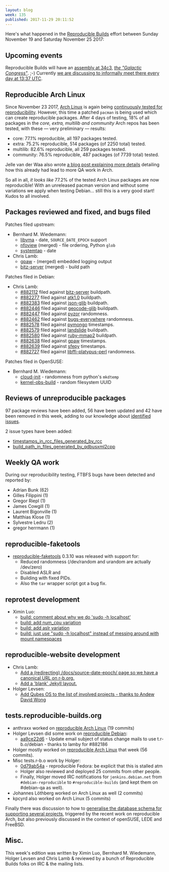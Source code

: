 ```yaml
---
layout: blog
week: 135
published: 2017-11-29 20:11:52
---
```


Here's what happened in the [Reproducible
Builds](https://reproducible-builds.org) effort between Sunday November 19 and
Saturday November 25 2017:

Upcoming events
---------------

Reproducible Builds will have an [assembly at
34c3](https://events.ccc.de/congress/2017/wiki/index.php/Assembly:Reproducible-Builds),
<em>[the "Galactic
Congress"](https://events.ccc.de/2017/11/26/a-galactic-congress-welcomes-all-lifeforms/)</em>.
;-) Currently [we are discussing to informally meet there every day at 13:37
UTC](https://lists.reproducible-builds.org/pipermail/rb-general/2017-November/000735.html).


Reproducible Arch Linux
-----------------------

Since November 23 2017, [Arch Linux](https://www.archlinux.org) is again being
[continuously tested for
reproducibility](https://tests.reproducible-builds.org/archlinux/). However,
this time a patched `pacman` is being used which can create reproducible packages.
After 4 days of testing, 18% of all packages in the <em>core, extra, multilib
and community</em> Arch repos has been tested, with these &mdash; very
preliminary &mdash; results:

* core: 77.1% reproducible, all 197 packages tested.
* extra: 75.2% reproducible, 514 packages (of 2250 total) tested.
* multilib: 82.6% reproducible, all 259 packages tested.
* community: 76.5% reproducible, 487 packages (of 7739 total) tested.

Jelle van der Waa also wrote [a blog post explaining more
details](http://vdwaa.nl/arch/linux/reproducible/builds/security/reproducible-builds-arch/)
detailing how this already had lead to more QA work in Arch.

So all in all, <em>it looks like</em> 77.2% of the tested Arch Linux packages
are now reproducible! With an unreleased pacman version and without some
variations we apply when testing Debian… still this is a very good start! Kudos
to all involved.


Packages reviewed and fixed, and bugs filed
-------------------------------------------

Patches filed upstream:

* Bernhard M. Wiedemann:
  * [libvma](https://github.com/Mellanox/libvma/pull/515) - date, `SOURCE_DATE_EPOCH` support
  * [nfoview](https://github.com/otsaloma/nfoview/pull/13) (merged) - file ordering, Python `glob`
  * [systemtap](https://sourceware.org/ml/systemtap/2017-q4/msg00149.html) - date
* Chris Lamb:
  * [gpaw](https://gitlab.com/gpaw/gpaw/merge_requests/286) - (merged) embedded logging output
  * [bitz-server](https://github.com/uditha-atukorala/bitz-server/pull/7) (merged) - build path

Patches filed in Debian:

* Chris Lamb:
    * [#882112](https://bugs.debian.org/882112) filed against [bitz-server](https://tracker.debian.org/pkg/bitz-server) buildpath.
    * [#882277](https://bugs.debian.org/882277) filed against [atk1.0](https://tracker.debian.org/pkg/atk1.0) buildpath.
    * [#882383](https://bugs.debian.org/882383) filed against [json-glib](https://tracker.debian.org/pkg/json-glib) buildpath.
    * [#882446](https://bugs.debian.org/882446) filed against [geocode-glib](https://tracker.debian.org/pkg/geocode-glib) buildpath.
    * [#882447](https://bugs.debian.org/882447) filed against [pyzor](https://tracker.debian.org/pkg/pyzor) randomness.
    * [#882462](https://bugs.debian.org/882462) filed against [bugs-everywhere](https://tracker.debian.org/pkg/bugs-everywhere) randomness.
    * [#882578](https://bugs.debian.org/882578) filed against [pymongo](https://tracker.debian.org/pkg/pymongo) timestamps.
    * [#882579](https://bugs.debian.org/882579) filed against [landslide](https://tracker.debian.org/pkg/landslide) buildpath.
    * [#882580](https://bugs.debian.org/882580) filed against [ruby-mmap2](https://tracker.debian.org/pkg/ruby-mmap2) buildpath.
    * [#882638](https://bugs.debian.org/882638) filed against [gpaw](https://tracker.debian.org/pkg/gpaw) timestamps.
    * [#882639](https://bugs.debian.org/882639) filed against [sfepy](https://tracker.debian.org/pkg/sfepy) timestamps.
    * [#882727](https://bugs.debian.org/882727) filed against [libffi-platypus-perl](https://tracker.debian.org/pkg/libffi-platypus-perl) randomness.

Patches filed in OpenSUSE:

* Bernhard M. Wiedemann:
  * [cloud-init](https://bugzilla.opensuse.org/show_bug.cgi?id=1069635) - randomness from python's `mkdtemp`
  * [kernel-obs-build](https://build.opensuse.org/request/show/545254) - random filesystem UUID


Reviews of unreproducible packages
----------------------------------

97 package reviews have been added, 56 have been updated and 42 have been removed in this week,
adding to our knowledge about [identified issues](https://tests.reproducible-builds.org/debian/index_issues.html).

2 issue types have been added:

- [timestamps\_in\_rcc\_files\_generated\_by\_rcc](https://anonscm.debian.org/git/reproducible/notes.git/commit/?id=893323fa)
- [build\_path\_in\_files\_generated\_by\_qdbusxml2cpp](https://anonscm.debian.org/git/reproducible/notes.git/commit/?id=5b641d62)


Weekly QA work
--------------

During our reproducibility testing, FTBFS bugs have been detected and reported by:

 - Adrian Bunk (62)
 - Gilles Filippini (1)
 - Gregor Riepl (1)
 - James Cowgill (1)
 - Laurent Bigonville (1)
 - Matthias Klose (1)
 - Sylvestre Ledru (2)
 - gregor herrmann (1)


reproducible-faketools
----------------------

* [reproducible-faketools](https://github.com/bmwiedemann/reproducible-faketools) 0.3.10 was released with support for:
  * Reduced randomness (/dev/random and urandom are actually /dev/zero)
  * Disabled ASLR and
  * Building with fixed PIDs.
  * Also the `tar` wrapper script got a bug fix.


reprotest development
---------------------

- Ximin Luo:
    - [build: comment about why we do 'sudo -h localhost'](https://anonscm.debian.org/git/reproducible/reprotest.git/commit/?id=3143efa)
    - [build: add num\_cpu variation](https://anonscm.debian.org/git/reproducible/reprotest.git/commit/?id=d5dd4df)
    - [build: add aslr variation](https://anonscm.debian.org/git/reproducible/reprotest.git/commit/?id=f0182b0)
    - [build: just use "sudo -h localhost" instead of messing around with mount namespaces](https://anonscm.debian.org/git/reproducible/reprotest.git/commit/?id=4e57b19)


reproducible-website development
--------------------------------

- Chris Lamb:
    - [Add a (redirecting) /docs/source-date-epoch/ page so we have a canonical URL on r-b.org.](https://anonscm.debian.org/git/reproducible/reproducible-website.git/commit/?id=cb3f76f)
    - [Add a 'blank' Jekyll layout.](https://anonscm.debian.org/git/reproducible/reproducible-website.git/commit/?id=7ee39da)
- Holger Levsen:
    - [Add Qubes OS to the list of involved projects - thanks to Andew David Wong](https://anonscm.debian.org/git/reproducible/reproducible-website.git/commit/?id=8760c33)


tests.reproducible-builds.org
-----------------------------

* anthraxx worked on [reproducible Arch Linux](https://tests.reproducible-builds.org/archlinux) (19 commits)
* Holger Levsen did some work on [reproducible Debian](https://tests.reproducible-builds.org/debian/):
  * [aa9ce22d6](https://anonscm.debian.org/git/qa/jenkins.debian.net.git/commit/?id=aa9ce22d6) -
    Update email subject of status change mails to use t.r-b.o/debian - thanks to lamby for #882186
* Holger mostly worked on [reproducible Arch Linux](https://tests.reproducible-builds.org/archlinux)
  that week (56 commits).
* Misc tests.r-b.o work by Holger:
  * [0d79ab54a](https://anonscm.debian.org/git/qa/jenkins.debian.net.git/commit/?id=0d79ab54a) -
    reproducible Fedora: be explicit that this is stalled atm
  * Holger also reviewed and deployed 25 commits from other people.
  * Finally, Holger moved IRC notifications for `jenkins.debian.net` from
    `#debian-reproducible` to `#reproducible-builds` (and kept them
    on #debian-qa as well).
* Johannes Löthberg worked on Arch Linux as well (2 commits)
* kpcyrd also worked on Arch Linux (5 commits)

Finally there was discussion to how to [generalise the database schema for
supporting several
projects](https://lists.reproducible-builds.org/pipermail/rb-general/2017-November/000713.html),
triggered by the recent work on reproducible Arch, but also previously
discussed in the context of openSUSE, LEDE and FreeBSD.


Misc.
-----

This week's edition was written by Ximin Luo, Bernhard M. Wiedemann, Holger
Levsen and Chris Lamb & reviewed by a bunch of Reproducible Builds folks on IRC
& the mailing lists.
